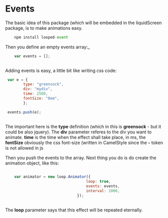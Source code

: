 # Events


The basic idea of this package (which will be embedded in the <a heref = "https://github.com/Planeshifter/liquid-screen">liquidScreen</a> package, is to make animations easy.


```javascript
	npm install looped-event
```

Then you define an empty events array:_  


```javascript
	var events = [];
	
``` 

Adding events is easy, a little bit like writing css code:

```javascript
 var e = {
        type: "greensock",  
        div: "mydiv",
        time: 2500,
        fontSize: "8em",
        }; 

 events.push(e);
	
``` 

The important here is the **type** definition (which in this is **greensock**  - but it could be also jquery).
The **div** parameter referes to the div you want to animate.
**time** is the time when the effect shall take place, in ms, the **fontSize** obviously the css font-size (written in CamelStyle since the **-** token is not allowed in js

Then you push the events to the array. Next thing you do is do create the animation object, like this:


```javascript
	
	var animator = new loop.Animator({
							        loop: true,
        							events: events,
        							interval: 1000,	
								});
	
``` 
 
 The **loop** parameter says that this effect will be repeated eternally. 
 
